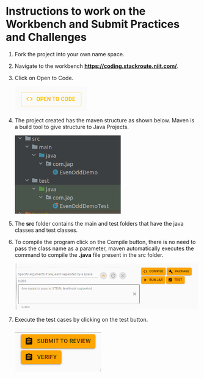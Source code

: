 # Instructions to work on the Workbench and Submit Practices and Challenges

1. Fork the project into your own name space.

2. Navigate to the workbench **https://coding.stackroute.niit.com/**.

3. Click on Open to Code.

   <img src="img1.PNG" />

4. The project created has the maven structure as shown below. Maven is a build tool to give structure to Java Projects.

   <img src="img2.PNG" />

5. The **src** folder contains the main and test folders that have the java classes and test classes.

6. To compile the program click on the Compile button, there is no need to pass the class name as a parameter, maven automatically executes the command to compile the **.java** file present in the src folder.

   <img src="img3.PNG" />

7. Execute the test cases by clicking on the test button.

   <img src="img4.PNG" />


